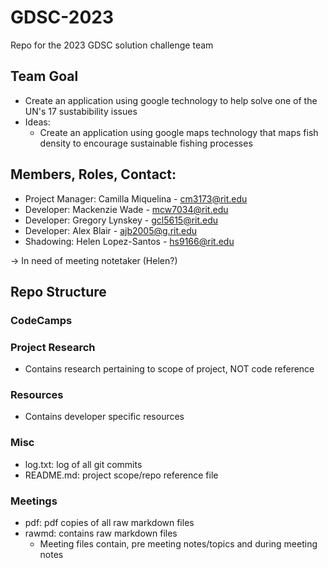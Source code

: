 # GDSC-2023


Repo for the 2023 GDSC solution challenge team

## Team Goal

- Create an application using google technology to help solve one of the UN's 17 sustabibility issues
- Ideas:
    - Create an application using google maps technology that maps fish density to encourage sustainable fishing processes


## Members, Roles, Contact:

- Project Manager:  Camilla Miquelina   - cm3173@rit.edu
- Developer:        Mackenzie Wade      - mcw7034@rit.edu
- Developer:        Gregory Lynskey     - gcl5615@rit.edu
- Developer:        Alex Blair          - ajb2005@g.rit.edu
- Shadowing:        Helen Lopez-Santos  - hs9166@rit.edu

-> In need of meeting notetaker (Helen?)


## Repo Structure

### CodeCamps

### Project Research
- Contains research pertaining to scope of project, NOT code reference

### Resources
- Contains developer specific resources

### Misc
- log.txt: log of all git commits
- README.md: project scope/repo reference file
  
### Meetings
- pdf: pdf copies of all raw markdown files
- rawmd: contains raw markdown files
  - Meeting files contain, pre meeting notes/topics and during meeting notes
